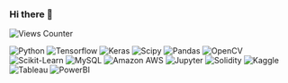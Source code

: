 ### Hi there 👋

<!--
**ramankedar/ramankedar** is a ✨ _special_ ✨ repository because its `README.md` (this file) appears on your GitHub profile.

Here are some ideas to get you started:

- 🔭 I’m currently working on ...
- 🌱 I’m currently learning ...
- 👯 I’m looking to collaborate on ...
- 🤔 I’m looking for help with ...
- 💬 Ask me about ...
- 📫 How to reach me: ...
- 😄 Pronouns: ...
- ⚡ Fun fact: ...

<a href="https://github.com/anuraghazra/github-readme-stats">
  <img align="left" src="https://github-readme-stats.vercel.app/api?username=ramankedar&show_icons=true&theme=github_dark&hide=prs,issues"/>
</a>
<a href="https://github.com/anuraghazra/github-readme-stats">
  <img align="left" src="https://github-readme-stats.vercel.app/api/top-langs/?username=ramankedar&layout=compact&langs_count=4&html=ff2244&" />
</a>


[![Top Langs](https://github-readme-stats.vercel.app/api/top-langs/?username=ramankedar&layout=compact&theme=vision-friendly-dark)](https://github.com/anuraghazra/github-readme-stats)


-->


![Views Counter](https://komarev.com/ghpvc/?username=ramankedar&color=blue)


![Python](https://img.shields.io/badge/Python-FFD43B?style=for-the-badge&logo=python&logoColor=blue)
![Tensorflow](https://img.shields.io/badge/TensorFlow-FF6F00?style=for-the-badge&logo=TensorFlow&logoColor=white)
![Keras](https://img.shields.io/badge/Keras-D00000?style=for-the-badge&logo=Keras&logoColor=white)
![Scipy](https://img.shields.io/badge/SciPy-654FF0?style=for-the-badge&logo=SciPy&logoColor=white)
![Pandas](https://img.shields.io/badge/Pandas-2C2D72?style=for-the-badge&logo=pandas&logoColor=white)
![OpenCV](https://img.shields.io/badge/OpenCV-27338e?style=for-the-badge&logo=OpenCV&logoColor=white)
![Scikit-Learn](https://img.shields.io/badge/scikit_learn-F7931E?style=for-the-badge&logo=scikit-learn&logoColor=white)
![MySQL](https://img.shields.io/badge/MySQL-005C84?style=for-the-badge&logo=mysql&logoColor=white) 
![Amazon AWS](https://img.shields.io/badge/Amazon_AWS-FF9900?style=for-the-badge&logo=amazonaws&logoColor=white)
![Jupyter](https://img.shields.io/badge/Jupyter-F37626.svg?&style=for-the-badge&logo=Jupyter&logoColor=white)
![Solidity](https://img.shields.io/badge/Solidity-e6e6e6?style=for-the-badge&logo=solidity&logoColor=black)
![Kaggle](https://img.shields.io/badge/Kaggle-20BEFF?style=for-the-badge&logo=Kaggle&logoColor=white) 
![Tableau](https://img.shields.io/badge/Tableau-E97627?style=for-the-badge&logo=Tableau&logoColor=white) 
![PowerBI](https://img.shields.io/badge/PowerBI-F2C811?style=for-the-badge&logo=Power%20BI&logoColor=white)


<!-- 

<a href="https://github.com/anuraghazra/github-readme-stats">
  <img align="left" src="https://github-readme-stats.vercel.app/api?username=ramankedar&show_icons=true&theme=github_dark&hide=prs,issues" />
</a>

<h3 align="center">Connect with me on:</h3>
<p align="center">

<a href="https://twitter.com/_BirdPerson__" target="blank"><img align="center" src="https://raw.githubusercontent.com/rahuldkjain/github-profile-readme-generator/master/src/images/icons/Social/twitter.svg" alt="Raman" height="25" width="35" /></a>
<a href="https://www.linkedin.com/in/raman-kedar/" target="blank"><img align="center" src="https://raw.githubusercontent.com/rahuldkjain/github-profile-readme-generator/master/src/images/icons/Social/linked-in-alt.svg" alt="Raman" height="25" width="35" /></a>
</p> <br>

-->
